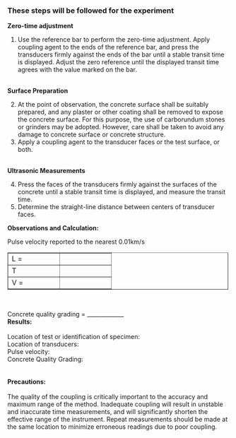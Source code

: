 ### These steps will be followed for the experiment<br>
<strong>Zero-time adjustment </strong>

 1.  Use the reference bar to perform the zero-time adjustment. Apply coupling agent to the ends of the reference bar, and press the transducers firmly against the ends of the bar until a stable transit time is displayed. Adjust the zero reference until the displayed transit time agrees with the value marked on the bar.<br><br> 

<strong>Surface Preparation</strong>

 2.  At the point of observation, the concrete surface shall be suitably prepared, and any plaster or other coating shall be removed to expose the concrete surface. For this purpose, the use of carborundum stones or grinders may be adopted. However, care shall be taken to avoid any damage to concrete surface or concrete structure.<br>
 3.  Apply a coupling agent to the transducer faces or the test surface, or both.<br><br>

<strong>Ultrasonic Measurements</strong>

 4.  Press the faces of the transducers firmly against the surfaces of the concrete until a stable transit time is displayed, and measure the transit time.<br>
 5.  Determine the straight-line distance between centers of transducer faces.<br>

<strong>Observations and Calculation:</strong>

Pulse velocity reported to the nearest 0.01km/s<br>

<table border="1" style="width: 500px">
    <tr >
        <td width="100px">L = </td>
        <td width="100px"></td>
    </tr>
    <tr >
        <td>T</td>
        <td></td>
    </tr>
    <tr >
        <td>V = </td>
        <td></td>
    </tr>
</table><br>

Concrete quality grading = _____________
<br>
<strong>Results:</strong><br><br>
Location of test or identification of specimen:<br>
Location of transducers:<br>
Pulse velocity:<br>
Concrete Quality Grading:<br><br>
<br> 
<strong>Precautions:</strong><br><br>
The quality of the coupling is critically important to the accuracy and maximum range of the method. Inadequate coupling will result in unstable and inaccurate time measurements, and will significantly shorten the effective range of the instrument. Repeat measurements should be made at the same location to minimize erroneous readings due to poor coupling.<br><br>
